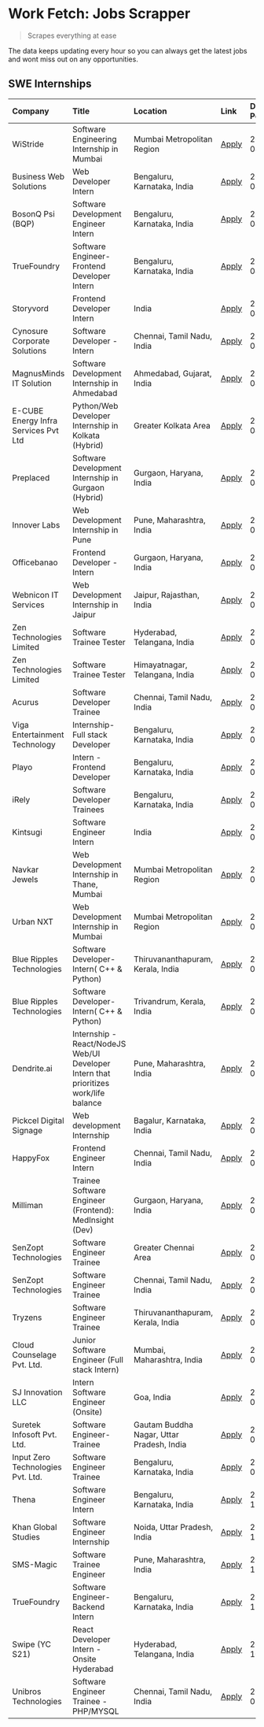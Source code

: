 # Work Fetch: Jobs Scrapper
> Scrapes everything at ease

The data keeps updating every hour so you can always get the latest jobs and wont miss out on any opportunities.

## SWE Internships
<!--START_SECTION:workfetch-->
| Company                              | Title                                                                                | Location                                  | Link                                                                                                                                                                                                                                                                                                  | Date Posted   |
|:-------------------------------------|:-------------------------------------------------------------------------------------|:------------------------------------------|:------------------------------------------------------------------------------------------------------------------------------------------------------------------------------------------------------------------------------------------------------------------------------------------------------|:--------------|
| WiStride                             | Software Engineering Internship in Mumbai                                            | Mumbai Metropolitan Region                | [Apply](https://in.linkedin.com/jobs/view/software-engineering-internship-in-mumbai-at-wistride-3888218704?position=20&pageNum=0&refId=9Bgfr0Dq7ngr0vdSzckGTQ%3D%3D&trackingId=2X982VhOLQamtYbImR6PxA%3D%3D&trk=public_jobs_jserp-result_search-card)                                                 | 2024-04-08    |
| Business Web Solutions               | Web Developer Intern                                                                 | Bengaluru, Karnataka, India               | [Apply](https://in.linkedin.com/jobs/view/web-developer-intern-at-business-web-solutions-3889115371?position=34&pageNum=0&refId=9Bgfr0Dq7ngr0vdSzckGTQ%3D%3D&trackingId=wUITGgEDgiu1gZl7mAuz5g%3D%3D&trk=public_jobs_jserp-result_search-card)                                                        | 2024-04-08    |
| BosonQ Psi (BQP)                     | Software Development Engineer Intern                                                 | Bengaluru, Karnataka, India               | [Apply](https://in.linkedin.com/jobs/view/software-development-engineer-intern-at-bosonq-psi-bqp-3888328596?position=31&pageNum=0&refId=9Bgfr0Dq7ngr0vdSzckGTQ%3D%3D&trackingId=t5rsxIbaOw3N0Uy8mN91Ow%3D%3D&trk=public_jobs_jserp-result_search-card)                                                | 2024-04-06    |
| TrueFoundry                          | Software Engineer- Frontend Developer Intern                                         | Bengaluru, Karnataka, India               | [Apply](https://in.linkedin.com/jobs/view/software-engineer-frontend-developer-intern-at-truefoundry-3887320206?position=23&pageNum=0&refId=9Bgfr0Dq7ngr0vdSzckGTQ%3D%3D&trackingId=D09QTNa0h1zoPCQEKRZM%2FA%3D%3D&trk=public_jobs_jserp-result_search-card)                                          | 2024-04-05    |
| Storyvord                            | Frontend Developer Intern                                                            | India                                     | [Apply](https://in.linkedin.com/jobs/view/frontend-developer-intern-at-storyvord-3518938006?position=16&pageNum=0&refId=9Bgfr0Dq7ngr0vdSzckGTQ%3D%3D&trackingId=XUmSo3j0jx0DMG8JzGfn2w%3D%3D&trk=public_jobs_jserp-result_search-card)                                                                | 2024-04-04    |
| Cynosure Corporate Solutions         | Software Developer -Intern                                                           | Chennai, Tamil Nadu, India                | [Apply](https://in.linkedin.com/jobs/view/software-developer-intern-at-cynosure-corporate-solutions-3884767755?position=26&pageNum=0&refId=9Bgfr0Dq7ngr0vdSzckGTQ%3D%3D&trackingId=l5nKKrcbKcoBqTXKiWjYHQ%3D%3D&trk=public_jobs_jserp-result_search-card)                                             | 2024-04-04    |
| MagnusMinds IT Solution              | Software Development Internship in Ahmedabad                                         | Ahmedabad, Gujarat, India                 | [Apply](https://in.linkedin.com/jobs/view/software-development-internship-in-ahmedabad-at-magnusminds-it-solution-3883933909?position=41&pageNum=0&refId=9Bgfr0Dq7ngr0vdSzckGTQ%3D%3D&trackingId=LnZOJ6JbmnYLnQvo%2B3%2F6tA%3D%3D&trk=public_jobs_jserp-result_search-card)                           | 2024-04-03    |
| E-CUBE Energy Infra Services Pvt Ltd | Python/Web Developer Internship in Kolkata (Hybrid)                                  | Greater Kolkata Area                      | [Apply](https://in.linkedin.com/jobs/view/python-web-developer-internship-in-kolkata-hybrid-at-e-cube-energy-infra-services-pvt-ltd-3882160442?position=19&pageNum=0&refId=9Bgfr0Dq7ngr0vdSzckGTQ%3D%3D&trackingId=6rssW6C%2FUyB%2FGOozslaoTQ%3D%3D&trk=public_jobs_jserp-result_search-card)         | 2024-04-02    |
| Preplaced                            | Software Development Internship in Gurgaon (Hybrid)                                  | Gurgaon, Haryana, India                   | [Apply](https://in.linkedin.com/jobs/view/software-development-internship-in-gurgaon-hybrid-at-preplaced-3880567870?position=22&pageNum=0&refId=9Bgfr0Dq7ngr0vdSzckGTQ%3D%3D&trackingId=kiD0KABmX%2F%2Bhkyp3gwV7LA%3D%3D&trk=public_jobs_jserp-result_search-card)                                    | 2024-04-01    |
| Innover Labs                         | Web Development Internship in Pune                                                   | Pune, Maharashtra, India                  | [Apply](https://in.linkedin.com/jobs/view/web-development-internship-in-pune-at-innover-labs-3875494237?position=8&pageNum=0&refId=9Bgfr0Dq7ngr0vdSzckGTQ%3D%3D&trackingId=HoZpFOyCJU41tRkQLAc%2Bog%3D%3D&trk=public_jobs_jserp-result_search-card)                                                   | 2024-03-28    |
| Officebanao                          | Frontend Developer - Intern                                                          | Gurgaon, Haryana, India                   | [Apply](https://in.linkedin.com/jobs/view/frontend-developer-intern-at-officebanao-3871265915?position=12&pageNum=0&refId=9Bgfr0Dq7ngr0vdSzckGTQ%3D%3D&trackingId=bZHZdNLbTfjVqT1FTPNFug%3D%3D&trk=public_jobs_jserp-result_search-card)                                                              | 2024-03-28    |
| Webnicon IT Services                 | Web Development Internship in Jaipur                                                 | Jaipur, Rajasthan, India                  | [Apply](https://in.linkedin.com/jobs/view/web-development-internship-in-jaipur-at-webnicon-it-services-3875495207?position=60&pageNum=0&refId=9Bgfr0Dq7ngr0vdSzckGTQ%3D%3D&trackingId=Lkm8yrOqTHyPCeiMbc1Q3Q%3D%3D&trk=public_jobs_jserp-result_search-card)                                          | 2024-03-28    |
| Zen Technologies Limited             | Software Trainee Tester                                                              | Hyderabad, Telangana, India               | [Apply](https://in.linkedin.com/jobs/view/software-trainee-tester-at-zen-technologies-limited-3872036112?position=13&pageNum=0&refId=9Bgfr0Dq7ngr0vdSzckGTQ%3D%3D&trackingId=4MEXkR2H8%2BfUto2Z9uy4xw%3D%3D&trk=public_jobs_jserp-result_search-card)                                                 | 2024-03-27    |
| Zen Technologies Limited             | Software Trainee Tester                                                              | Himayatnagar, Telangana, India            | [Apply](https://in.linkedin.com/jobs/view/software-trainee-tester-at-zen-technologies-limited-3872100214?position=10&pageNum=0&refId=9Bgfr0Dq7ngr0vdSzckGTQ%3D%3D&trackingId=QzksChUXBY1WYAmg6IVbHw%3D%3D&trk=public_jobs_jserp-result_search-card)                                                   | 2024-03-26    |
| Acurus                               | Software Developer Trainee                                                           | Chennai, Tamil Nadu, India                | [Apply](https://in.linkedin.com/jobs/view/software-developer-trainee-at-acurus-3871400616?position=21&pageNum=0&refId=9Bgfr0Dq7ngr0vdSzckGTQ%3D%3D&trackingId=nZSa4Di4Dt7oa2jtJSmAqA%3D%3D&trk=public_jobs_jserp-result_search-card)                                                                  | 2024-03-26    |
| Viga Entertainment Technology        | Internship-Full stack Developer                                                      | Bengaluru, Karnataka, India               | [Apply](https://in.linkedin.com/jobs/view/internship-full-stack-developer-at-viga-entertainment-technology-3870669789?position=29&pageNum=0&refId=9Bgfr0Dq7ngr0vdSzckGTQ%3D%3D&trackingId=1cn8HSZ9cTg%2F%2BBQyf0nEzg%3D%3D&trk=public_jobs_jserp-result_search-card)                                  | 2024-03-25    |
| Playo                                | Intern - Frontend Developer                                                          | Bengaluru, Karnataka, India               | [Apply](https://in.linkedin.com/jobs/view/intern-frontend-developer-at-playo-3864131172?position=6&pageNum=0&refId=9Bgfr0Dq7ngr0vdSzckGTQ%3D%3D&trackingId=3YV%2FQiwjaZm4%2BNddUH5WEQ%3D%3D&trk=public_jobs_jserp-result_search-card)                                                                 | 2024-03-22    |
| iRely                                | Software Developer Trainees                                                          | Bengaluru, Karnataka, India               | [Apply](https://in.linkedin.com/jobs/view/software-developer-trainees-at-irely-3860566039?position=3&pageNum=0&refId=9Bgfr0Dq7ngr0vdSzckGTQ%3D%3D&trackingId=hknlU1aTOZSjijHT8bO%2Bvg%3D%3D&trk=public_jobs_jserp-result_search-card)                                                                 | 2024-03-18    |
| Kintsugi                             | Software Engineer Intern                                                             | India                                     | [Apply](https://in.linkedin.com/jobs/view/software-engineer-intern-at-kintsugi-3857074071?position=36&pageNum=0&refId=9Bgfr0Dq7ngr0vdSzckGTQ%3D%3D&trackingId=7JYr86S0eqeAbFVGr6wOJA%3D%3D&trk=public_jobs_jserp-result_search-card)                                                                  | 2024-03-16    |
| Navkar Jewels                        | Web Development Internship in Thane, Mumbai                                          | Mumbai Metropolitan Region                | [Apply](https://in.linkedin.com/jobs/view/web-development-internship-in-thane-mumbai-at-navkar-jewels-3858080315?position=58&pageNum=0&refId=9Bgfr0Dq7ngr0vdSzckGTQ%3D%3D&trackingId=httWMrRhbCBb8%2B5cPiqefA%3D%3D&trk=public_jobs_jserp-result_search-card)                                         | 2024-03-15    |
| Urban NXT                            | Web Development Internship in Mumbai                                                 | Mumbai Metropolitan Region                | [Apply](https://in.linkedin.com/jobs/view/web-development-internship-in-mumbai-at-urban-nxt-3858090142?position=59&pageNum=0&refId=9Bgfr0Dq7ngr0vdSzckGTQ%3D%3D&trackingId=EUlgg3DxuotOvSukFRmZKg%3D%3D&trk=public_jobs_jserp-result_search-card)                                                     | 2024-03-15    |
| Blue Ripples Technologies            | Software Developer- Intern( C++ & Python)                                            | Thiruvananthapuram, Kerala, India         | [Apply](https://in.linkedin.com/jobs/view/software-developer-intern-c%2B%2B-python-at-blue-ripples-technologies-3855594494?position=18&pageNum=0&refId=9Bgfr0Dq7ngr0vdSzckGTQ%3D%3D&trackingId=7ihE806zxqW1a4fz5Wu%2F%2FQ%3D%3D&trk=public_jobs_jserp-result_search-card)                             | 2024-03-14    |
| Blue Ripples Technologies            | Software Developer- Intern( C++  & Python)                                           | Trivandrum, Kerala, India                 | [Apply](https://in.linkedin.com/jobs/view/software-developer-intern-c%2B%2B-python-at-blue-ripples-technologies-3856150730?position=17&pageNum=0&refId=9Bgfr0Dq7ngr0vdSzckGTQ%3D%3D&trackingId=8BpHLbyy%2FYdLw5yMbU8hjw%3D%3D&trk=public_jobs_jserp-result_search-card)                               | 2024-03-13    |
| Dendrite.ai                          | Internship - React/NodeJS Web/UI Developer Intern that prioritizes work/life balance | Pune, Maharashtra, India                  | [Apply](https://in.linkedin.com/jobs/view/internship-react-nodejs-web-ui-developer-intern-that-prioritizes-work-life-balance-at-dendrite-ai-3853583200?position=39&pageNum=0&refId=9Bgfr0Dq7ngr0vdSzckGTQ%3D%3D&trackingId=hRLng2V%2FyTLTR%2Bvqi36x3g%3D%3D&trk=public_jobs_jserp-result_search-card) | 2024-03-12    |
| Pickcel Digital Signage              | Web development Internship                                                           | Bagalur, Karnataka, India                 | [Apply](https://in.linkedin.com/jobs/view/web-development-internship-at-pickcel-digital-signage-3849506118?position=57&pageNum=0&refId=9Bgfr0Dq7ngr0vdSzckGTQ%3D%3D&trackingId=IEBLIGciV05XgYEHymxRNA%3D%3D&trk=public_jobs_jserp-result_search-card)                                                 | 2024-03-08    |
| HappyFox                             | Frontend Engineer Intern                                                             | Chennai, Tamil Nadu, India                | [Apply](https://in.linkedin.com/jobs/view/frontend-engineer-intern-at-happyfox-3848357951?position=50&pageNum=0&refId=9Bgfr0Dq7ngr0vdSzckGTQ%3D%3D&trackingId=f5ESRFBNfBxMhKqiultaFw%3D%3D&trk=public_jobs_jserp-result_search-card)                                                                  | 2024-03-07    |
| Milliman                             | Trainee Software Engineer (Frontend): MedInsight (Dev)                               | Gurgaon, Haryana, India                   | [Apply](https://in.linkedin.com/jobs/view/trainee-software-engineer-frontend-medinsight-dev-at-milliman-3792874280?position=11&pageNum=0&refId=9Bgfr0Dq7ngr0vdSzckGTQ%3D%3D&trackingId=PD4bjW%2BGCxX5OWVHM%2BD%2FYw%3D%3D&trk=public_jobs_jserp-result_search-card)                                   | 2024-03-01    |
| SenZopt Technologies                 | Software Engineer Trainee                                                            | Greater Chennai Area                      | [Apply](https://in.linkedin.com/jobs/view/software-engineer-trainee-at-senzopt-technologies-3827688781?position=40&pageNum=0&refId=9Bgfr0Dq7ngr0vdSzckGTQ%3D%3D&trackingId=gqACVXZdv1%2F62SQxB%2FEqZw%3D%3D&trk=public_jobs_jserp-result_search-card)                                                 | 2024-02-12    |
| SenZopt Technologies                 | Software Engineer Trainee                                                            | Chennai, Tamil Nadu, India                | [Apply](https://in.linkedin.com/jobs/view/software-engineer-trainee-at-senzopt-technologies-3827686880?position=52&pageNum=0&refId=9Bgfr0Dq7ngr0vdSzckGTQ%3D%3D&trackingId=kiLf9vlki5etZzVQVwdKNg%3D%3D&trk=public_jobs_jserp-result_search-card)                                                     | 2024-02-12    |
| Tryzens                              | Software Engineer Trainee                                                            | Thiruvananthapuram, Kerala, India         | [Apply](https://in.linkedin.com/jobs/view/software-engineer-trainee-at-tryzens-3809363491?position=43&pageNum=0&refId=9Bgfr0Dq7ngr0vdSzckGTQ%3D%3D&trackingId=r8U9GZC%2FSdb%2B3Zli2g1HHw%3D%3D&trk=public_jobs_jserp-result_search-card)                                                              | 2024-01-18    |
| Cloud Counselage Pvt. Ltd.           | Junior Software Engineer (Full stack Intern)                                         | Mumbai, Maharashtra, India                | [Apply](https://in.linkedin.com/jobs/view/junior-software-engineer-full-stack-intern-at-cloud-counselage-pvt-ltd-3803132814?position=33&pageNum=0&refId=9Bgfr0Dq7ngr0vdSzckGTQ%3D%3D&trackingId=pE9AteQ9sQ7Qxb5RNwiUng%3D%3D&trk=public_jobs_jserp-result_search-card)                                | 2024-01-11    |
| SJ Innovation LLC                    | Intern Software Engineer (Onsite)                                                    | Goa, India                                | [Apply](https://in.linkedin.com/jobs/view/intern-software-engineer-onsite-at-sj-innovation-llc-3799959011?position=48&pageNum=0&refId=9Bgfr0Dq7ngr0vdSzckGTQ%3D%3D&trackingId=Kom%2BotQcdn4%2BO4FRfxUdsw%3D%3D&trk=public_jobs_jserp-result_search-card)                                              | 2024-01-11    |
| Suretek Infosoft Pvt. Ltd.           | Software Engineer-Trainee                                                            | Gautam Buddha Nagar, Uttar Pradesh, India | [Apply](https://in.linkedin.com/jobs/view/software-engineer-trainee-at-suretek-infosoft-pvt-ltd-3800934643?position=27&pageNum=0&refId=9Bgfr0Dq7ngr0vdSzckGTQ%3D%3D&trackingId=0Lr%2FDk5RZ%2FPgocL1kHB84g%3D%3D&trk=public_jobs_jserp-result_search-card)                                             | 2024-01-09    |
| Input Zero Technologies Pvt. Ltd.    | Software Engineer Trainee                                                            | Bengaluru, Karnataka, India               | [Apply](https://in.linkedin.com/jobs/view/software-engineer-trainee-at-input-zero-technologies-pvt-ltd-3800927643?position=37&pageNum=0&refId=9Bgfr0Dq7ngr0vdSzckGTQ%3D%3D&trackingId=gPtbD3d8RPXTNxv4ReJVqQ%3D%3D&trk=public_jobs_jserp-result_search-card)                                          | 2024-01-09    |
| Thena                                | Software Engineer Intern                                                             | Bengaluru, Karnataka, India               | [Apply](https://in.linkedin.com/jobs/view/software-engineer-intern-at-thena-3778731751?position=24&pageNum=0&refId=9Bgfr0Dq7ngr0vdSzckGTQ%3D%3D&trackingId=UsGOsHtxmSGyO3txEyuu6g%3D%3D&trk=public_jobs_jserp-result_search-card)                                                                     | 2023-12-05    |
| Khan Global Studies                  | Software Engineer Internship                                                         | Noida, Uttar Pradesh, India               | [Apply](https://in.linkedin.com/jobs/view/software-engineer-internship-at-khan-global-studies-3766942197?position=54&pageNum=0&refId=9Bgfr0Dq7ngr0vdSzckGTQ%3D%3D&trackingId=UnAGGPG%2FvgNcsqdRMsgV6w%3D%3D&trk=public_jobs_jserp-result_search-card)                                                 | 2023-11-27    |
| SMS-Magic                            | Software Trainee Engineer                                                            | Pune, Maharashtra, India                  | [Apply](https://in.linkedin.com/jobs/view/software-trainee-engineer-at-sms-magic-3761409781?position=35&pageNum=0&refId=9Bgfr0Dq7ngr0vdSzckGTQ%3D%3D&trackingId=BnBmcu1VjrHp4Lv8mC8cgw%3D%3D&trk=public_jobs_jserp-result_search-card)                                                                | 2023-11-16    |
| TrueFoundry                          | Software Engineer-Backend Intern                                                     | Bengaluru, Karnataka, India               | [Apply](https://in.linkedin.com/jobs/view/software-engineer-backend-intern-at-truefoundry-3779508170?position=38&pageNum=0&refId=9Bgfr0Dq7ngr0vdSzckGTQ%3D%3D&trackingId=GvAhn3IhWuKnLdX%2BzSkb0g%3D%3D&trk=public_jobs_jserp-result_search-card)                                                     | 2023-11-10    |
| Swipe (YC S21)                       | React Developer Intern - Onsite Hyderabad                                            | Hyderabad, Telangana, India               | [Apply](https://in.linkedin.com/jobs/view/react-developer-intern-onsite-hyderabad-at-swipe-yc-s21-3737600089?position=44&pageNum=0&refId=9Bgfr0Dq7ngr0vdSzckGTQ%3D%3D&trackingId=1N5BjAQR7CtuaHiXgN9AJw%3D%3D&trk=public_jobs_jserp-result_search-card)                                               | 2023-10-13    |
| Unibros Technologies                 | Software Engineer Trainee - PHP/MYSQL                                                | Chennai, Tamil Nadu, India                | [Apply](https://in.linkedin.com/jobs/view/software-engineer-trainee-php-mysql-at-unibros-technologies-3656599241?position=42&pageNum=0&refId=9Bgfr0Dq7ngr0vdSzckGTQ%3D%3D&trackingId=pSlXiuyx8y0Bi7rzsVXPEQ%3D%3D&trk=public_jobs_jserp-result_search-card)                                           | 2023-06-12    |
<!--END_SECTION:workfetch-->
